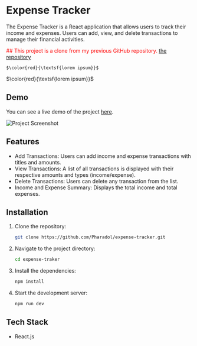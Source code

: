 # Expense Tracker
The Expense Tracker is a React application that allows users to track their income and expenses. Users can add, view, and delete transactions to manage their financial activities.

<span style="color:red">
## This project is a clone from my previous GitHub repository. <a href="https://github.com/PharadolBrown/expense-tracker-react" traget="_blank">the repository</a>
</span>

`$\color{red}{\textsf{lorem ipsum}}$` 

$\color{red}{\textsf{lorem ipsum}}$

## Demo
You can see a live demo of the project [here](https://expense-tracker-ten-dun.vercel.app/).

![Project Screenshot](https://img5.pic.in.th/file/secure-sv1/expense-tarcker.png)

## Features
- Add Transactions: Users can add income and expense transactions with titles and amounts.
- View Transactions: A list of all transactions is displayed with their respective amounts and types (income/expense).
- Delete Transactions: Users can delete any transaction from the list.
- Income and Expense Summary: Displays the total income and total expenses.

## Installation

1. Clone the repository:
    ```sh
    git clone https://github.com/Pharadol/expense-tracker.git
    ```

2. Navigate to the project directory:
    ```sh
    cd expense-traker
    ```

3. Install the dependencies:
    ```sh
    npm install
    ```

4. Start the development server:
    ```sh
    npm run dev
    ```

## Tech Stack
 - React.js
